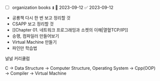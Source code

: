 - [ ] organization books ⏫ 📅 2023-09-12 ✅ 2023-09-12
- 공룡책 다시 한 번 보고 정리할 것
- CSAPP 보고 정리할 것
- [[Chapter 01. 네트워크 프로그래밍과 소켓의 이해|열혈TCP/IP]]
- 승랭, 컴파일러 만들어보기
- Virtual Machine 만들기
- 파인만 학습법

널널 커리큘럼

C -> Data Structure -> Computer Structure, Operating System -> Cpp(OOP) -> Compiler -> Virtual Machine